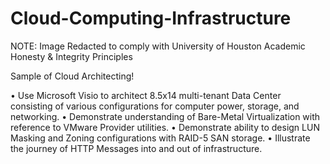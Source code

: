 # Cloud-Computing-Infrastructure
NOTE: Image Redacted to comply with University of Houston Academic Honesty & Integrity Principles

Sample of Cloud Architecting!

• Use Microsoft Visio to architect 8.5x14 multi-tenant Data Center consisting of various configurations for computer power, storage, and networking. • Demonstrate understanding of Bare-Metal Virtualization with reference to VMware Provider utilities. • Demonstrate ability to design LUN Masking and Zoning configurations with RAID-5 SAN storage. • Illustrate the journey of HTTP Messages into and out of infrastructure.

